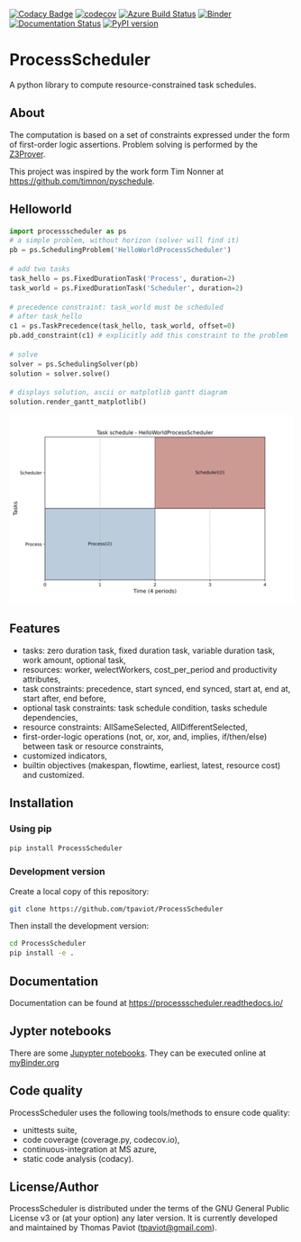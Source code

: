 [![Codacy Badge](https://app.codacy.com/project/badge/Grade/7221205f866145bfa4f18c08bd96e71f)](https://www.codacy.com/gh/tpaviot/ProcessScheduler/dashboard?utm_source=github.com&amp;utm_medium=referral&amp;utm_content=tpaviot/ProcessScheduler&amp;utm_campaign=Badge_Grade)
[![codecov](https://codecov.io/gh/tpaviot/ProcessScheduler/branch/master/graph/badge.svg?token=9HI1FPJUDL)](https://codecov.io/gh/tpaviot/ProcessScheduler)
[![Azure Build Status](https://dev.azure.com/tpaviot/ProcessScheduler/_apis/build/status/tpaviot.ProcessScheduler?branchName=master)](https://dev.azure.com/tpaviot/ProcessScheduler/_build?definitionId=9)
[![Binder](https://mybinder.org/badge_logo.svg)](https://mybinder.org/v2/gh/tpaviot/ProcessScheduler/HEAD?filepath=examples-notebooks)
[![Documentation Status](https://readthedocs.org/projects/processscheduler/badge/?version=latest)](https://processscheduler.readthedocs.io/en/latest/?badge=latest)
[![PyPI version](https://badge.fury.io/py/ProcessScheduler.svg)](https://badge.fury.io/py/ProcessScheduler)

# ProcessScheduler
A python library to compute resource-constrained task schedules.

## About
The computation is based on a set of constraints expressed under the form of first-order logic assertions. Problem solving is performed by the [Z3Prover](https://github.com/Z3Prover/z3).

This project was inspired by the work form Tim Nonner at https://github.com/timnon/pyschedule.

## Helloworld

```python
import processscheduler as ps
# a simple problem, without horizon (solver will find it)
pb = ps.SchedulingProblem('HelloWorldProcessScheduler')

# add two tasks
task_hello = ps.FixedDurationTask('Process', duration=2)
task_world = ps.FixedDurationTask('Scheduler', duration=2)

# precedence constraint: task_world must be scheduled
# after task_hello
c1 = ps.TaskPrecedence(task_hello, task_world, offset=0)
pb.add_constraint(c1) # explicitly add this constraint to the problem

# solve
solver = ps.SchedulingSolver(pb)
solution = solver.solve()

# displays solution, ascii or matplotlib gantt diagram
solution.render_gantt_matplotlib()
```

![png](examples-notebooks/pics/hello_world_gantt.svg)

## Features

*   tasks: zero duration task, fixed duration task, variable duration task, work amount, optional task,
*   resources: worker, welectWorkers, cost_per_period and productivity attributes,
*   task constraints: precedence, start synced, end synced, start at, end at, start after, end before,
*   optional task constraints: task schedule condition, tasks schedule dependencies,
*   resource constraints: AllSameSelected, AllDifferentSelected,
*   first-order-logic operations (not, or, xor, and, implies, if/then/else) between task or resource constraints,
*   customized indicators,
*   builtin objectives (makespan, flowtime, earliest, latest, resource cost) and customized.

## Installation

### Using pip

```bash
pip install ProcessScheduler
```

### Development version

Create a local copy of this repository:
```bash
git clone https://github.com/tpaviot/ProcessScheduler
```

Then install the development version:

```bash
cd ProcessScheduler
pip install -e .
```

## Documentation

Documentation can be found at https://processscheduler.readthedocs.io/

## Jypter notebooks

There are some [Jupypter notebooks](https://github.com/tpaviot/ProcessScheduler/tree/master/example-notebooks). They can be executed online at [myBinder.org](https://mybinder.org/v2/gh/tpaviot/ProcessScheduler/HEAD?filepath=example-notebooks)

## Code quality

ProcessScheduler uses the following tools/methods to ensure code quality:

*   unittests suite,
*   code coverage (coverage.py, codecov.io),
*   continuous-integration at MS azure,
*   static code analysis (codacy).

## License/Author

ProcessScheduler is distributed under the terms of the GNU General Public License v3 or (at your option) any later version. It is currently developed and maintained by Thomas Paviot (tpaviot@gmail.com).
